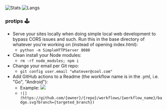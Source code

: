 ![Stats](https://github-readme-stats.vercel.app/api?username=willfolsom&count_private=true&show_icons=true&theme=dark)
![Langs](https://github-readme-stats.vercel.app/api/top-langs/?username=willfolsom&layout=compact&theme=dark)

### protips 🕹️
* Serve your sites locally when doing simple local web development to bypass CORS issues and such. Run this in the base directory of whatever you're working on (instead of opening index.html):
  * ```python -m SimpleHTTPServer 8080```
* Clean install your Node modules:
  * ```rm -rf node_modules; npm i```
* Change your email per Git repo:
  * ```git config user.email "whatever@cool.com"```
* Add GitHub actions to a Readme (the workflow name is in the .yml, i.e. "Go", "Android"):
  * Example: ![](https://github.com/willfolsom/go-koans/workflows/Go/badge.svg?branch=master)
  * ```![](https://github.com/{owner}/{repo}/workflows/{workflow_name}/badge.svg?branch={targeted_branch})```

